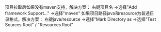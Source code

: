 项目拉取后如果没有maven支持，解决方案：
    右键项目名 ->选择"Add framework Support..." ->选择"maven"
如果项目路径java和resource为普通目录格式，解决方案：
    右键java/resource ->选择"Mark Directory as ->选择"Test Sources Root" / "Resources Root"